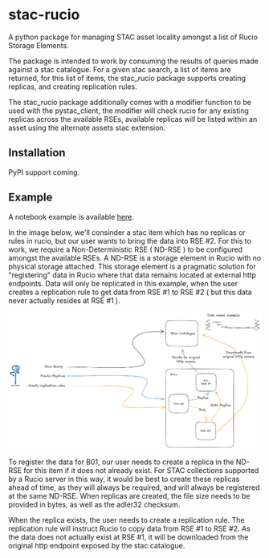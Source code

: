 # stac-rucio
A python package for managing STAC asset locality amongst a list of Rucio Storage Elements.

The package is intended to work by consuming the results of queries made against a stac catalogue. For a given stac search, 
a list of items are returned, for this list of items, the stac_rucio package supports creating replicas, 
and creating replication rules.

The stac_rucio package additionally comes with a modifier function to be used with the pystac_client,
the modifier will check rucio for any existing replicas across the available RSEs, available replicas will
be listed within an asset using the alternate assets stac extension. 

## Installation

PyPI support coming.


## Example

A notebook example is available [here](./examples/demo_example.ipynb).

In the image below, we'll consinder a stac item which has no replicas or rules in rucio, but our
user wants to bring the data into RSE #2. For this to work, we require a Non-Deterministic
RSE ( ND-RSE ) to be configured amongst the available RSEs. A ND-RSE is a storage element in Rucio with no
physical storage attached. This storage element is a pragmatic solution for "registering" data in Rucio where
that data remains located at external http endpoints. Data will only be replicated in this example, when 
the user creates a replication rule to get data from RSE #1 to RSE #2 ( but this data never actually resides at
RSE #1 ). 

![Stac Rucio](stac_rucio.png "Stac Rucio")

To register the data for B01, our user needs to create a replica in the ND-RSE for this item if it does not
already exist. For STAC collections supported by a Rucio server in this way, it would be best to create these replicas
ahead of time, as they will always be required, and will always be registered at the same ND-RSE. When replicas are created,
the file size needs to be provided in bytes, as well as the adler32 checksum.

When the replica exists, the user needs to create a replication rule. The replication rule will instruct Rucio to copy
data from RSE #1 to RSE #2. As the data does not actually exist at RSE #1, it will be downloaded from the original http
endpoint exposed by the stac catalogue.
